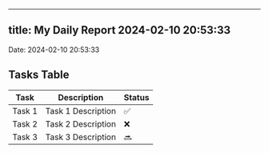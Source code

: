 
---
title: My Daily Report 2024-02-10 20:53:33
---

Date: 2024-02-10 20:53:33

## Tasks Table

| Task | Description | Status |
|------|-------------|--------|
| Task 1 | Task 1 Description | ✅ |
| Task 2 | Task 2 Description | ❌ |
| Task 3 | Task 3 Description | 🔜 |
